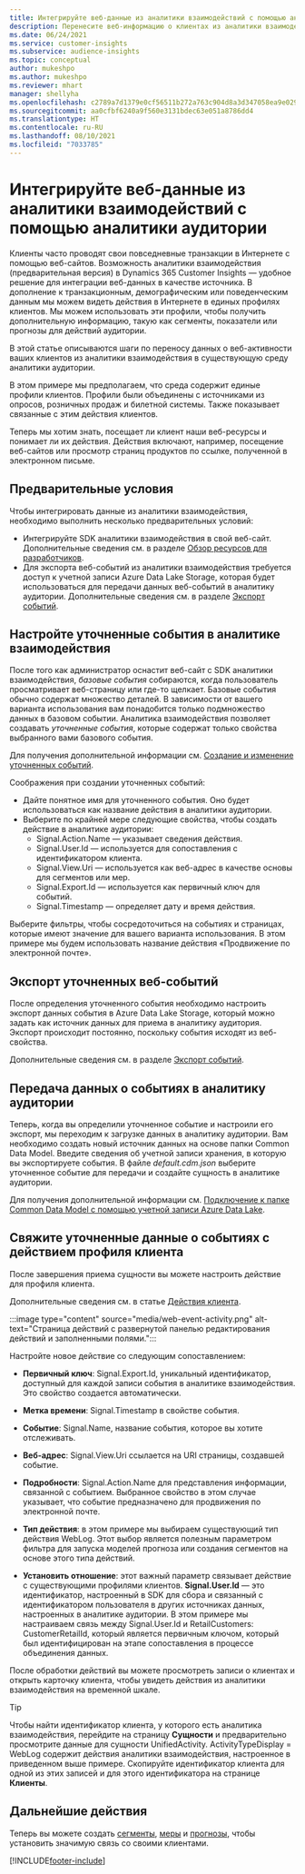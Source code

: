 ```yaml
---
title: Интегрируйте веб-данные из аналитики взаимодействий с помощью аналитики аудитории
description: Перенесите веб-информацию о клиентах из аналитики взаимодействия в аналитику аудитории.
ms.date: 06/24/2021
ms.service: customer-insights
ms.subservice: audience-insights
ms.topic: conceptual
author: mukeshpo
ms.author: mukeshpo
ms.reviewer: mhart
manager: shellyha
ms.openlocfilehash: c2789a7d1379e0cf56511b272a763c904d8a3d347058ea9e029aaff0f723a028
ms.sourcegitcommit: aa0cfbf6240a9f560e3131bdec63e051a8786dd4
ms.translationtype: HT
ms.contentlocale: ru-RU
ms.lasthandoff: 08/10/2021
ms.locfileid: "7033785"
---
```

# <a name="integrate-web-data-from-engagement-insights-with-audience-insights"></a>Интегрируйте веб-данные из аналитики взаимодействий с помощью аналитики аудитории

Клиенты часто проводят свои повседневные транзакции в Интернете с помощью веб-сайтов. Возможность аналитики взаимодействия (предварительная версия) в Dynamics 365 Customer Insights — удобное решение для интеграции веб-данных в качестве источника. В дополнение к транзакционным, демографическим или поведенческим данным мы можем видеть действия в Интернете в единых профилях клиентов. Мы можем использовать эти профили, чтобы получить дополнительную информацию, такую как сегменты, показатели или прогнозы для действий аудитории.

В этой статье описываются шаги по переносу данных о веб-активности ваших клиентов из аналитики взаимодействия в существующую среду аналитики аудитории.

В этом примере мы предполагаем, что среда содержит единые профили клиентов. Профили были объединены с источниками из опросов, розничных продаж и билетной системы. Также показывает связанные с этим действия клиентов. 

Теперь мы хотим знать, посещает ли клиент наши веб-ресурсы и понимает ли их действия. Действия включают, например, посещение веб-сайтов или просмотр страниц продуктов по ссылке, полученной в электронном письме.

## <a name="prerequisites"></a>Предварительные условия

Чтобы интегрировать данные из аналитики взаимодействия, необходимо выполнить несколько предварительных условий: 

- Интегрируйте SDK аналитики взаимодействия в свой веб-сайт. Дополнительные сведения см. в разделе [Обзор ресурсов для разработчиков](../engagement-insights/developer-resources.md).
- Для экспорта веб-событий из аналитики взаимодействия требуется доступ к учетной записи Azure Data Lake Storage, которая будет использоваться для передачи данных веб-событий в аналитику аудитории. Дополнительные сведения см. в разделе [Экспорт событий](../engagement-insights/export-events.md).

## <a name="configure-refined-events-in-engagement-insights"></a>Настройте уточненные события в аналитике взаимодействия

После того как администратор оснастит веб-сайт с SDK аналитики взаимодействия, *базовые события* собираются, когда пользователь просматривает веб-страницу или где-то щелкает. Базовые события обычно содержат множество деталей. В зависимости от вашего варианта использования вам понадобится только подмножество данных в базовом событии. Аналитика взаимодействия позволяет создавать *уточненные события*, которые содержат только свойства выбранного вами базового события.     

Для получения дополнительной информации см. [Создание и изменение уточненных событий](../engagement-insights/refined-events.md).

Соображения при создании уточненных событий: 

- Дайте понятное имя для уточненного события. Оно будет использоваться как название действия в аналитики аудитории.
- Выберите по крайней мере следующие свойства, чтобы создать действие в аналитике аудитории: 
    - Signal.Action.Name — указывает сведения действия.
    - Signal.User.Id — используется для сопоставления с идентификатором клиента.
    - Signal.View.Uri — используется как веб-адрес в качестве основы для сегментов или мер.
    - Signal.Export.Id — используется как первичный ключ для событий.
    - Signal.Timestamp — определяет дату и время действия.

Выберите фильтры, чтобы сосредоточиться на событиях и страницах, которые имеют значение для вашего варианта использования. В этом примере мы будем использовать название действия «Продвижение по электронной почте».

## <a name="export-the-refined-web-events"></a>Экспорт уточненных веб-событий 

После определения уточненного события необходимо настроить экспорт данных события в Azure Data Lake Storage, который можно задать как источник данных для приема в аналитику аудитория. Экспорт происходит постоянно, поскольку события исходят из веб-свойства.

Дополнительные сведения см. в разделе [Экспорт событий](../engagement-insights/export-events.md).

## <a name="ingest-event-data-to-audience-insights"></a>Передача данных о событиях в аналитику аудитории

Теперь, когда вы определили уточненное событие и настроили его экспорт, мы переходим к загрузке данных в аналитику аудитории. Вам необходимо создать новый источник данных на основе папки Common Data Model. Введите сведения об учетной записи хранения, в которую вы экспортируете события. В файле *default.cdm.json* выберите уточненное событие для передачи и создайте сущность в аналитике аудитории.

Для получения дополнительной информации см. [Подключение к папке Common Data Model с помощью учетной записи Azure Data Lake](connect-common-data-model.md).


## <a name="relate-refined-event-data-as-an-activity-of-a-customer-profile"></a>Свяжите уточненные данные о событиях с действием профиля клиента

После завершения приема сущности вы можете настроить действие для профиля клиента.

Дополнительные сведения см. в статье [Действия клиента](activities.md).

:::image type="content" source="media/web-event-activity.png" alt-text="Страница действий с развернутой панелью редактирования действий и заполненными полями.":::

Настройте новое действие со следующим сопоставлением: 

- **Первичный ключ**: Signal.Export.Id, уникальный идентификатор, доступный для каждой записи события в аналитике взаимодействия. Это свойство создается автоматически.

- **Метка времени**: Signal.Timestamp в свойстве события.

- **Событие**: Signal.Name, название события, которое вы хотите отслеживать.

- **Веб-адрес**: Signal.View.Uri ссылается на URI страницы, создавшей событие.

- **Подробности**: Signal.Action.Name для представления информации, связанной с событием. Выбранное свойство в этом случае указывает, что событие предназначено для продвижения по электронной почте.

- **Тип действия**: в этом примере мы выбираем существующий тип действия WebLog. Этот выбор является полезным параметром фильтра для запуска моделей прогноза или создания сегментов на основе этого типа действий.

- **Установить отношение**: этот важный параметр связывает действие с существующими профилями клиентов. **Signal.User.Id** — это идентификатор, настроенный в SDK для сбора и связанный с идентификатором пользователя в других источниках данных, настроенных в аналитике аудитории. В этом примере мы настраиваем связь между Signal.User.Id и RetailCustomers: CustomerRetailId, который является первичным ключом, который был идентифицирован на этапе сопоставления в процессе объединения данных.

После обработки действий вы можете просмотреть записи о клиентах и открыть карточку клиента, чтобы увидеть действия из аналитики взаимодействия на временной шкале. 

> [!TIP]
> Чтобы найти идентификатор клиента, у которого есть аналитика взаимодействия, перейдите на страницу **Сущности** и предварительно просмотрите данные для сущности UnifiedActivity. ActivityTypeDisplay = WebLog содержит действия аналитики взаимодействия, настроенное в приведенном выше примере. Скопируйте идентификатор клиента для одной из этих записей и для этого идентификатора на странице **Клиенты**.

## <a name="next-steps"></a>Дальнейшие действия

Теперь вы можете создать [сегменты](segments.md), [меры](measures.md) и [прогнозы](predictions.md), чтобы установить значимую связь со своими клиентами.


[!INCLUDE[footer-include](../includes/footer-banner.md)]
